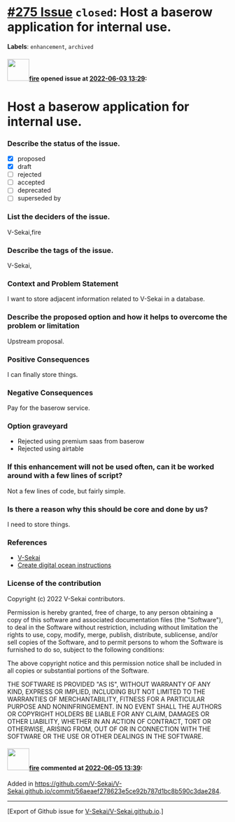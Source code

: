 # [\#275 Issue](https://github.com/V-Sekai/V-Sekai.github.io/issues/275) `closed`: Host a baserow application for internal use.
**Labels**: `enhancement`, `archived`


#### <img src="https://avatars.githubusercontent.com/u/32321?u=c2e06a3d2b49a467aa907e54aa259516440267cc&v=4" width="50">[fire](https://github.com/fire) opened issue at [2022-06-03 13:29](https://github.com/V-Sekai/V-Sekai.github.io/issues/275):

#  Host a baserow application for internal use. 
### Describe the status of the issue.

- [X] proposed
- [X] draft
- [ ] rejected
- [ ] accepted
- [ ] deprecated
- [ ] superseded by

### List the deciders of the issue.

V-Sekai,fire

### Describe the tags of the issue.

V-Sekai,

### Context and Problem Statement

I want to store adjacent information related to V-Sekai in a database.

### Describe the proposed option and how it helps to overcome the problem or limitation

Upstream proposal.

### Positive Consequences

I can finally store things.

### Negative Consequences

Pay for the baserow service.

### Option graveyard

- Rejected using premium saas from baserow
- Rejected using airtable

### If this enhancement will not be used often, can it be worked around with a few lines of script?

Not a few lines of code, but fairly simple.

### Is there a reason why this should be core and done by us?

I need to store things.

### References

- [V-Sekai](https://v-sekai.org/)
- [Create digital ocean instructions](https://gitlab.com/bramw/baserow/-/issues/998)


### License of the contribution

Copyright (c) 2022 V-Sekai contributors.

Permission is hereby granted, free of charge, to any person obtaining a copy of this software and associated documentation files (the "Software"), to deal in the Software without restriction, including without limitation the rights to use, copy, modify, merge, publish, distribute, sublicense, and/or sell copies of the Software, and to permit persons to whom the Software is furnished to do so, subject to the following conditions:

The above copyright notice and this permission notice shall be included in all copies or substantial portions of the Software.

THE SOFTWARE IS PROVIDED "AS IS", WITHOUT WARRANTY OF ANY KIND, EXPRESS OR IMPLIED, INCLUDING BUT NOT LIMITED TO THE WARRANTIES OF MERCHANTABILITY, FITNESS FOR A PARTICULAR PURPOSE AND NONINFRINGEMENT. IN NO EVENT SHALL THE AUTHORS OR COPYRIGHT HOLDERS BE LIABLE FOR ANY CLAIM, DAMAGES OR OTHER LIABILITY, WHETHER IN AN ACTION OF CONTRACT, TORT OR OTHERWISE, ARISING FROM, OUT OF OR IN CONNECTION WITH THE SOFTWARE OR THE USE OR OTHER DEALINGS IN THE SOFTWARE.


#### <img src="https://avatars.githubusercontent.com/u/32321?u=c2e06a3d2b49a467aa907e54aa259516440267cc&v=4" width="50">[fire](https://github.com/fire) commented at [2022-06-05 13:39](https://github.com/V-Sekai/V-Sekai.github.io/issues/275#issuecomment-1146806508):

Added in https://github.com/V-Sekai/V-Sekai.github.io/commit/56aeaef278623e5ce92b787d1bc8b590c3dae284.


-------------------------------------------------------------------------------



[Export of Github issue for [V-Sekai/V-Sekai.github.io](https://github.com/V-Sekai/V-Sekai.github.io).]
